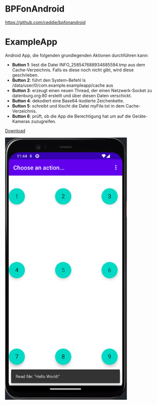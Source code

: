 # BPFonAndroid

https://github.com/ceddie/bpfonandroid

# ExampleApp

Android App, die folgenden grundlegenden Aktionen durchführen kann:

* **Button 1**: liest die Datei INFO_258547688934685594.tmp aus dem Cache-Verzeichnis. Falls es
diese noch nicht gibt, wird diese geschrieben.
* **Button 2**: führt den System-Befehl ls /data/user/0/com.example.exampleapp/cache aus
* **Button 3**: erzeugt einen neuen Thread, der einen Netzwerk-Socket zu datenburg.org:80 erstellt
und über diesen Daten verschickt.
* **Button 4**: dekodiert eine Base64-kodierte Zeichenkette.
* **Button 5**: schreibt und löscht die Datei myFile.txt in dem Cache-Verzeichnis.
* **Button 6**: prüft, ob die App die Berechtigung hat um auf die Geräte-Kameras zuzugreifen.

[Download](https://github.com/ceddie/bpfonandroid-misc/raw/main/exampleapp-release.apk)

![ExampleApp](https://github.com/ceddie/bpfonandroid-misc/blob/main/ExampleApp.png)
